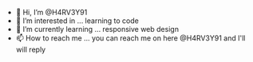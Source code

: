 - 👋 Hi, I’m @H4RV3Y91
- 👀 I’m interested in ... learning to code
- 🌱 I’m currently learning ... responsive web design
- 📫 How to reach me ... you can reach me on here @H4RV3Y91 and I'll will reply

<!---
H4RV3Y91/H4RV3Y91 is a ✨ special ✨ repository because its `README.md` (this file) appears on your GitHub profile.
You can click the Preview link to take a look at your changes.
--->
